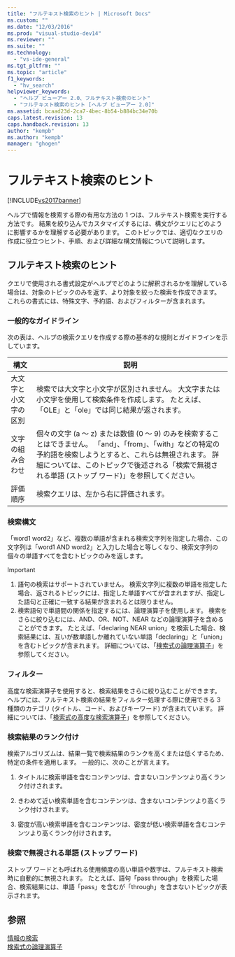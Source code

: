 ```yaml
---
title: "フルテキスト検索のヒント | Microsoft Docs"
ms.custom: ""
ms.date: "12/03/2016"
ms.prod: "visual-studio-dev14"
ms.reviewer: ""
ms.suite: ""
ms.technology: 
  - "vs-ide-general"
ms.tgt_pltfrm: ""
ms.topic: "article"
f1_keywords: 
  - "hv_search"
helpviewer_keywords: 
  - "ヘルプ ビューアー 2.0、フルテキスト検索のヒント"
  - "フルテキスト検索のヒント [ヘルプ ビューアー 2.0]"
ms.assetid: bcaad23d-2ca7-4bec-8b54-b884bc34e70b
caps.latest.revision: 13
caps.handback.revision: 13
author: "kempb"
ms.author: "kempb"
manager: "ghogen"
---
```

# フルテキスト検索のヒント
[!INCLUDE[vs2017banner](../code-quality/includes/vs2017banner.md)]

ヘルプで情報を検索する際の有用な方法の 1 つは、フルテキスト検索を実行する方法です。  結果を絞り込んでカスタマイズするには、構文がクエリにどのように影響するかを理解する必要があります。  このトピックでは、適切なクエリの作成に役立つヒント、手順、および詳細な構文情報について説明します。  
  
## フルテキスト検索のヒント  
 クエリで使用される書式設定がヘルプでどのように解釈されるかを理解している場合は、対象のトピックのみを返す、より対象を絞った検索を作成できます。  これらの書式には、特殊文字、予約語、およびフィルターが含まれます。  
  
### 一般的なガイドライン  
 次の表は、ヘルプの検索クエリを作成する際の基本的な規則とガイドラインを示しています。  
  
|構文|説明|  
|--------|--------|  
|大文字と小文字の区別|検索では大文字と小文字が区別されません。  大文字または小文字を使用して検索条件を作成します。  たとえば、「OLE」と「ole」では同じ結果が返されます。|  
|文字の組み合わせ|個々の文字 \(a ～ z\) または数値 \(0 ～ 9\) のみを検索することはできません。  「and」、「from」、「with」などの特定の予約語を検索しようとすると、これらは無視されます。  詳細については、このトピックで後述される「検索で無視される単語 \(ストップ ワード\)」を参照してください。|  
|評価順序|検索クエリは、左から右に評価されます。|  
  
### 検索構文  
 「word1 word2」など、複数の単語が含まれる検索文字列を指定した場合、この文字列は「word1 AND word2」と入力した場合と等しくなり、検索文字列の個々の単語すべてを含むトピックのみを返します。  
  
> [!IMPORTANT]
>  1.  語句の検索はサポートされていません。  検索文字列に複数の単語を指定した場合、返されるトピックには、指定した単語すべてが含まれますが、指定した語句と正確に一致する結果が含まれるとは限りません。  
> 2.  検索語句で単語間の関係を指定するには、論理演算子を使用します。  検索をさらに絞り込むには、AND、OR、NOT、NEAR などの論理演算子を含めることができます。  たとえば、「declaring NEAR union」を検索した場合、検索結果には、互いが数単語しか離れていない単語「declaring」と「union」を含むトピックが含まれます。  詳細については、「[検索式の論理演算子](../ide/logical-operators-in-search-expressions.md)」を参照してください。  
  
### フィルター  
 高度な検索演算子を使用すると、検索結果をさらに絞り込むことができます。  ヘルプには、フルテキスト検索の結果をフィルター処理する際に使用できる 3 種類のカテゴリ \(タイトル、コード、およびキーワード\) が含まれています。  詳細については、「[検索式の高度な検索演算子](../ide/advanced-search-operators-in-search-expressions.md)」を参照してください。  
  
### 検索結果のランク付け  
 検索アルゴリズムは、結果一覧で検索結果のランクを高くまたは低くするため、特定の条件を適用します。  一般的に、次のことが言えます。  
  
1.  タイトルに検索単語を含むコンテンツは、含まないコンテンツより高くランク付けされます。  
  
2.  きわめて近い検索単語を含むコンテンツは、含まないコンテンツより高くランク付けされます。  
  
3.  密度が高い検索単語を含むコンテンツは、密度が低い検索単語を含むコンテンツより高くランク付けされます。  
  
### 検索で無視される単語 \(ストップ ワード\)  
 ストップ ワードとも呼ばれる使用頻度の高い単語や数字は、フルテキスト検索時に自動的に無視されます。  たとえば、語句「pass through」を検索した場合、検索結果には、単語「pass」を含むが「through」を含まないトピックが表示されます。  
  
## 参照  
 [情報の検索](../ide/locate-information.md)   
 [検索式の論理演算子](../ide/logical-operators-in-search-expressions.md)